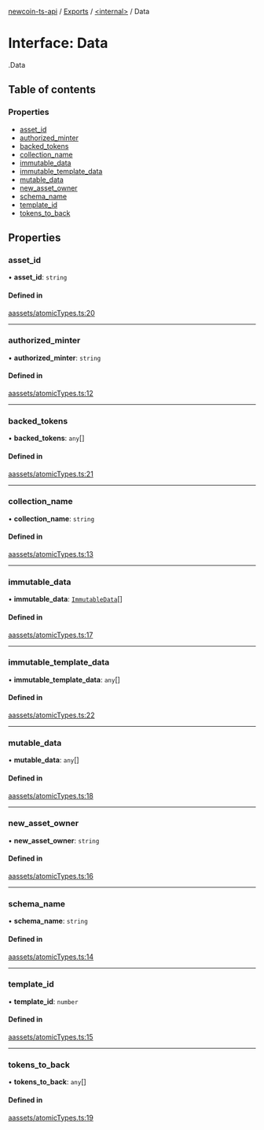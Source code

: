 [newcoin-ts-api](../README.md) / [Exports](../modules.md) / [<internal\>](../modules/internal_.md) / Data

# Interface: Data

[<internal>](../modules/internal_.md).Data

## Table of contents

### Properties

- [asset\_id](internal_.Data.md#asset_id)
- [authorized\_minter](internal_.Data.md#authorized_minter)
- [backed\_tokens](internal_.Data.md#backed_tokens)
- [collection\_name](internal_.Data.md#collection_name)
- [immutable\_data](internal_.Data.md#immutable_data)
- [immutable\_template\_data](internal_.Data.md#immutable_template_data)
- [mutable\_data](internal_.Data.md#mutable_data)
- [new\_asset\_owner](internal_.Data.md#new_asset_owner)
- [schema\_name](internal_.Data.md#schema_name)
- [template\_id](internal_.Data.md#template_id)
- [tokens\_to\_back](internal_.Data.md#tokens_to_back)

## Properties

### asset\_id

• **asset\_id**: `string`

#### Defined in

[aassets/atomicTypes.ts:20](https://github.com/newfound8ion/newcoin-sdk/blob/2d95cfa/src/aassets/atomicTypes.ts#L20)

___

### authorized\_minter

• **authorized\_minter**: `string`

#### Defined in

[aassets/atomicTypes.ts:12](https://github.com/newfound8ion/newcoin-sdk/blob/2d95cfa/src/aassets/atomicTypes.ts#L12)

___

### backed\_tokens

• **backed\_tokens**: `any`[]

#### Defined in

[aassets/atomicTypes.ts:21](https://github.com/newfound8ion/newcoin-sdk/blob/2d95cfa/src/aassets/atomicTypes.ts#L21)

___

### collection\_name

• **collection\_name**: `string`

#### Defined in

[aassets/atomicTypes.ts:13](https://github.com/newfound8ion/newcoin-sdk/blob/2d95cfa/src/aassets/atomicTypes.ts#L13)

___

### immutable\_data

• **immutable\_data**: [`ImmutableData`](internal_.ImmutableData.md)[]

#### Defined in

[aassets/atomicTypes.ts:17](https://github.com/newfound8ion/newcoin-sdk/blob/2d95cfa/src/aassets/atomicTypes.ts#L17)

___

### immutable\_template\_data

• **immutable\_template\_data**: `any`[]

#### Defined in

[aassets/atomicTypes.ts:22](https://github.com/newfound8ion/newcoin-sdk/blob/2d95cfa/src/aassets/atomicTypes.ts#L22)

___

### mutable\_data

• **mutable\_data**: `any`[]

#### Defined in

[aassets/atomicTypes.ts:18](https://github.com/newfound8ion/newcoin-sdk/blob/2d95cfa/src/aassets/atomicTypes.ts#L18)

___

### new\_asset\_owner

• **new\_asset\_owner**: `string`

#### Defined in

[aassets/atomicTypes.ts:16](https://github.com/newfound8ion/newcoin-sdk/blob/2d95cfa/src/aassets/atomicTypes.ts#L16)

___

### schema\_name

• **schema\_name**: `string`

#### Defined in

[aassets/atomicTypes.ts:14](https://github.com/newfound8ion/newcoin-sdk/blob/2d95cfa/src/aassets/atomicTypes.ts#L14)

___

### template\_id

• **template\_id**: `number`

#### Defined in

[aassets/atomicTypes.ts:15](https://github.com/newfound8ion/newcoin-sdk/blob/2d95cfa/src/aassets/atomicTypes.ts#L15)

___

### tokens\_to\_back

• **tokens\_to\_back**: `any`[]

#### Defined in

[aassets/atomicTypes.ts:19](https://github.com/newfound8ion/newcoin-sdk/blob/2d95cfa/src/aassets/atomicTypes.ts#L19)
